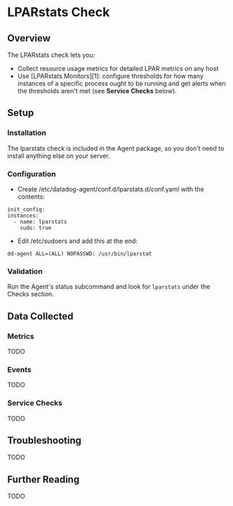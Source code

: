 # LPARstats Check

## Overview

The LPARstats check lets you:

* Collect resource usage metrics for detailed LPAR metrics on any host
* Use [LPARstats Monitors][1]: configure thresholds for how many instances of a specific process ought to be running and get alerts when the thresholds aren't met (see **Service Checks** below).

## Setup

### Installation

The lparstats check is included in the Agent package, so you don't need to install anything else on your server.

### Configuration

* Create /etc/datadog-agent/conf.d/lparstats.d/conf.yaml with the contents:
```
init_config:
instances:
  - name: lparstats
    sudo: true
```
* Edit /etc/sudoers and add this at the end:
```
dd-agent ALL=(ALL) NOPASSWD: /usr/bin/lparstat
```

### Validation

Run the Agent's status subcommand and look for `lparstats` under the Checks section.

## Data Collected
### Metrics
TODO

### Events
TODO

### Service Checks
TODO

## Troubleshooting
TODO

## Further Reading
TODO
